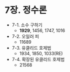 # **7장. 정수론**
- 7-1. 소수 구하기
  - **1929**, 1456, 1747, 1016
- 7-2. 오일러 피
  - 11689
- 7-3. 유클리드 호제법
  - 1934, 1850, 1033(RE)
- 7-4. 확장된 유클리드 호제법
  - 21568
